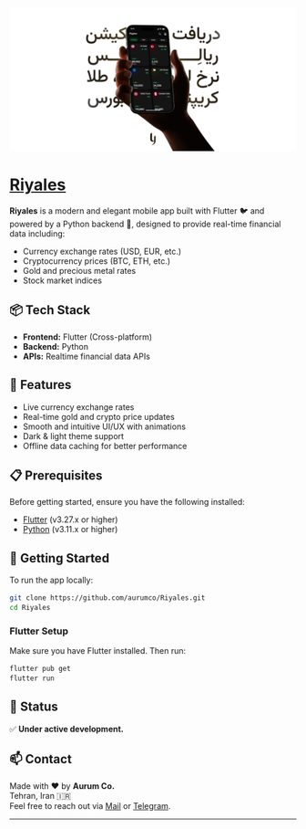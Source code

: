 ![Riyales Banner](https://raw.githubusercontent.com/aurumco/riyales/main/web/images/Banner-Light.png)

# [Riyales](https://ryls.ir/)

**Riyales** is a modern and elegant mobile app built with Flutter 🐦 and powered by a Python backend 🐍, designed to provide real-time financial data including:

- Currency exchange rates (USD, EUR, etc.)
- Cryptocurrency prices (BTC, ETH, etc.)
- Gold and precious metal rates
- Stock market indices

## 📦 Tech Stack

- **Frontend:** Flutter (Cross-platform)
- **Backend:** Python
- **APIs:** Realtime financial data APIs

## 🚀 Features

- Live currency exchange rates
- Real-time gold and crypto price updates
- Smooth and intuitive UI/UX with animations
- Dark & light theme support
- Offline data caching for better performance

## 📋 Prerequisites

Before getting started, ensure you have the following installed:
- [Flutter](https://flutter.dev/docs/get-started/install) (v3.27.x or higher)
- [Python](https://www.python.org/downloads/) (v3.11.x or higher)

## 📲 Getting Started

To run the app locally:

```bash
git clone https://github.com/aurumco/Riyales.git
cd Riyales
```

### Flutter Setup

Make sure you have Flutter installed. Then run:

```bash
flutter pub get
flutter run
```

## 🧪 Status

✅ **Under active development.**

## 📫 Contact

Made with ❤️ by **Aurum Co.**  
Tehran, Iran 🇮🇷  
Feel free to reach out via [Mail](mailto:mozvfvri@gmail.com) or [Telegram](https://t.me/mozvfvri/).

---
